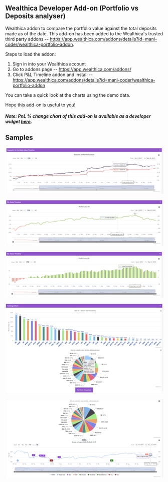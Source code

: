 ## Wealthica Developer Add-on (Portfolio vs Deposits analyser)

Wealthica addon to compare the portfolio value against the total deposits made as of the date. This add-on has been added to the Wealthica's trusted third party addons -- https://app.wealthica.com/addons/details?id=mani-coder/wealthica-portfolio-addon.

Steps to load the addon:

1. Sign in into your Wealthica account
2. Go to addons page -- https://app.wealthica.com/addons/
3. Click P&L Timeline addon and install -- https://app.wealthica.com/addons/details?id=mani-coder/wealthica-portfolio-addon

You can take a quick look at the charts using the demo data.

Hope this add-on is useful to you!

##### Note: PnL % change chart of this add-on is available as a developer widget [here](https://github.com/mani-coder/wealthica-pnl-widget).</b>

## Samples

![Deposits Vs Portfolio](https://raw.githubusercontent.com/mani-coder/wealthica-portfolio-addon/master/public/samples/Deposits%20Vs%20Portfolio%20Value.png)

![P&L Percentage Timeline](https://raw.githubusercontent.com/mani-coder/wealthica-portfolio-addon/master/public/samples/P%3AL%20Ratio%20Timeline.png)

![P&L Value Timeline](https://raw.githubusercontent.com/mani-coder/wealthica-portfolio-addon/master/public/samples/P%3AL%20Value%20Timeline.png)

![Holdings Chart](https://raw.githubusercontent.com/mani-coder/wealthica-portfolio-addon/master/public/samples/Holdings%20Charts.png)

![Stock Timeline With Transactions](https://raw.githubusercontent.com/mani-coder/wealthica-portfolio-addon/master/public/samples/Stock%20Timeline%20showing%20the%20transactions.png)
